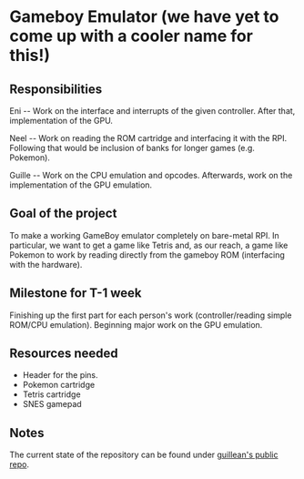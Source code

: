 # Gameboy Emulator (we have yet to come up with a cooler name for this!)

## Responsibilities
Eni -- Work on the interface and interrupts of the given controller. After that, implementation of the GPU.

Neel -- Work on reading the ROM cartridge and interfacing it with the RPI. Following that would be inclusion of banks for longer games (e.g. Pokemon).

Guille -- Work on the CPU emulation and opcodes. Afterwards, work on the implementation of the GPU emulation.

## Goal of the project
To make a working GameBoy emulator completely on bare-metal RPI. In particular, we want to get a game like Tetris and, as our reach, a game like
Pokemon to work by reading directly from the gameboy ROM (interfacing with the hardware).

## Milestone for T-1 week
Finishing up the first part for each person's work (controller/reading simple ROM/CPU emulation). Beginning major work on the GPU emulation.

## Resources needed
- Header for the pins.
- Pokemon cartridge
- Tetris cartridge
- SNES gamepad

## Notes
The current state of the repository can be found under [guillean's public repo](https://github.com/guillean/CS107E-GB-Emulator).
